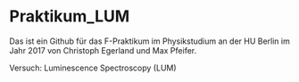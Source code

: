 # Praktikum_LUM
Das ist ein Github für das F-Praktikum im Physikstudium an der HU Berlin im Jahr 2017 von Christoph Egerland und Max Pfeifer.

Versuch: Luminescence Spectroscopy (LUM)
